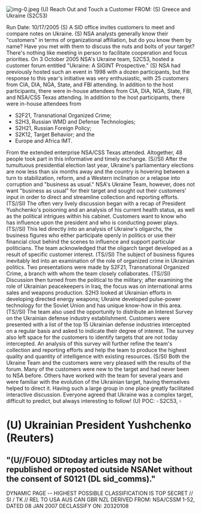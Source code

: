 ![img-0.jpeg](img-0.jpeg)
(U) Reach Out and Touch a Customer
FROM:
(S) Greece and Ukraine (S2C53)

Run Date: 10/17/2005
(S) A SID office invites customers to meet and compare notes on Ukraine.
(S) NSA analysts generally know their "customers" in terms of organizational affiliation, but do you know them by name? Have you met with them to discuss the nuts and bolts of your target? There's nothing like meeting in person to facilitate cooperation and focus priorities. On 3 October 2005 NSA's Ukraine team, S2C53, hosted a customer forum entitled "Ukraine: A SIGINT Prospective."
(S) NSA had previously hosted such an event in 1998 with a dozen participants, but the response to this year's initiative was very enthusiastic, with 25 customers from CIA, DIA, NGA, State, and FBI attending. In addition to the host participants, there were in-house attendees from CIA, DIA, NGA, State, FBI, and NSA/CSS Texas attending. In addition to the host participants, there were in-house attendees from

- S2F21, Transnational Organized Crime;
- S2H3, Russian WMD and Defense Technologies;
- S2H21, Russian Foreign Policy;
- S2K12, Target Behavior; and the
- Europe and Africa IMT.

From the extended enterprise NSA/CSS Texas attended. Altogether, 48 people took part in this informative and timely exchange.
(S//SI) After the tumultuous presidential election last year, Ukraine's parliamentary elections are now less than six months away and the country is hovering between a turn to stabilization, reform, and a Western inclination or a relapse into corruption and "business as usual." NSA's Ukraine Team, however, does not want "business as usual" for their target and sought out their customers' input in order to direct and streamline collection and reporting efforts.
(TS//SI) The often very lively discussion began with a recap of President Yushchenko's poisoning and an analysis of his current health status, as well as the political intrigues within his cabinet. Customers want to know who has influence upon the president and who is conducting power plays.
(TS//SI) This led directly into an analysis of Ukraine's oligarchs, the business figures who either participate openly in politics or use their financial clout behind the scenes to influence and support particular politicians. The team acknowledged that the oligarch target developed as a result of specific customer interest.
(TS//SI) The subject of business figures inevitably led into an examination of the role of organized crime in Ukrainian politics. Two presentations were made by S2F21, Transnational Organized Crime, a branch with whom the team closely collaborates.
(TS//SI) Discussion then turned from the political to the military; after examining the role of Ukrainian peacekeepers in Iraq, the focus was on international arms sales and weapons production. S2H3 looked at Ukrainian efforts in developing directed energy weapons; Ukraine developed pulse-power technology for the Soviet Union and has unique know-how in this area.
(TS//SI) The team also used the opportunity to distribute an Interest Survey on the Ukrainian defense industry establishment. Customers were presented with a list of the top 15 Ukrainian defense industries intercepted on a regular basis and asked to indicate their degree of interest.
The survey also left space for the customers to identify targets that are not today intercepted. An analysis of this survey will further refine the team's collection and reporting efforts and help the team to produce the highest quality and quantity of intelligence with existing resources.
(S/SI) Both the Ukraine Team and the customers were very pleased with the results of the forum. Many of the customers were new to the target and had never been to NSA before. Others have worked with the team for several years and were familiar with the evolution of the Ukrainian target, having themselves helped to direct it. Having such a large group in one place greatly facilitated interactive discussion. Everyone agreed that Ukraine was a complex target, difficult to predict, but always interesting to follow!
(U) POC: $\square$ S2C53, $\square$

# (U) Ukrainian President Yushchenko (Reuters) 

## "(U//FOUO) SIDtoday articles may not be republished or reposted outside NSANet without the consent of $\mathbf{S 0 1 2 1}$ (DL sid_comms)."

DYNAMIC PAGE -- HIGHEST POSSIBLE CLASSIFICATION IS TOP SECRET // SI / TK // REL TO USA AUS CAN GBR NZL DERIVED FROM: NSA/CSSM 1-52, DATED 08 JAN 2007 DECLASSIFY ON: 20320108
